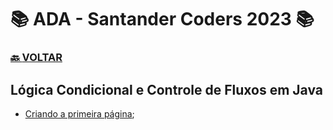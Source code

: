 # 📚 ADA - Santander Coders 2023 📚

### [🔙 **VOLTAR**](../../)

## **Lógica Condicional e Controle de Fluxos em Java**

- [Criando a primeira página](/Web-Front-End/HTML/primeiro.html);

&nbsp;
